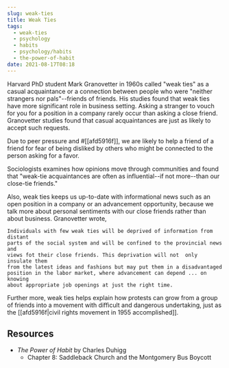 ```yaml
---
slug: weak-ties
title: Weak Ties
tags:
  - weak-ties
  - psychology
  - habits
  - psychology/habits
  - the-power-of-habit
date: 2021-08-17T08:18
---
```



Harvard PhD student Mark Granovetter in 1960s called "weak ties" as a casual
acquaintance or a connection between people who were "neither strangers nor
pals"--friends of friends. His studies found that weak ties have more
significant role in business setting. Asking a stranger to vouch for you for
a position in a company rarely occur than asking a close friend. Granovetter
studies found that casual acquaintances are just as likely to accept such
requests.

Due to peer pressure and #[[afd5916f]], we are likely to help a friend of
a friend for fear of being disliked by others who might be connected to the
person asking for a favor.

Sociologists examines how opinions move through communities and found that
"weak-tie acquaintances are often as influential--if not more--than our
close-tie friends."

Also, weak ties keeps us up-to-date with informational news such as an open
position in a company or an advancement opportunity, because we talk more about
personal sentiments with our close friends rather than about business.
Granovetter wrote,

    Individuals with few weak ties will be deprived of information from distant
    parts of the social system and will be confined to the provincial news and
    views fot their close friends. This deprivation will not  only insulate them
    from the latest ideas and fashions but may put them in a disadvantaged
    position in the labor market, where advancement can depend ... on knowing
    about appropriate job openings at just the right time.

Further more, weak ties helps explain how protests can grow from a group of
friends into a movement with difficult and dangerous undertaking, just as the
[[afd5916f|civil rights movement in 1955 accomplished]].

## Resources

- _The Power of Habit_ by Charles Duhigg
  - Chapter 8: Saddleback Church and the Montgomery Bus Boycott
